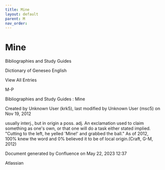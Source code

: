 ```yaml
---
title: Mine
layout: default
parent: M
nav_order:
---
```


# Mine

Bibliographies and Study Guides

Dictionary of Geneseo English

View All Entries

M-P

Bibliographies and Study Guides : Mine

Created by  Unknown User (krk5), last modified by  Unknown User (msc5) on Nov 19, 2012

usually interj., but in origin a poss. adj. An exclamation used to claim something as one's own, or that one will do a task either stated implied.  &quot;Cutting to the left, he yelled 'Mine!' and grabbed the ball.&quot; As of 2012, 100% knew the word and 0% believed it to be of local origin.(Craft, G-M, 2012)

Document generated by Confluence on May 22, 2023 12:37

Atlassian
